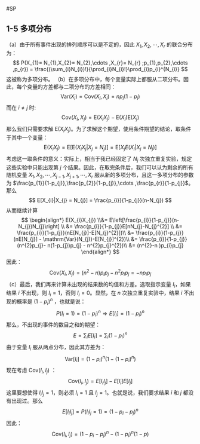 #SP 

## 1-5 多项分布
（a）由于所有事件出现的排列顺序可以是不定的，因此 $X_{1}, X_{2},\cdots ,X_{r}$ 的联合分布为：
$$
P(X_{1}= N_{1},X_{2}= N_{2},\cdots ,X_{r}= N_{r} ;p_{1},p_{2},\cdots ,p_{r}) = \frac{(\sum_{i}N_{i})!}{\prod_{i}N_{i}!}\prod_{i}p_{i}^{N_{i}}
$$
这被称为多项分布。
（b）在多项分布中，每个变量实际上都服从二项分布。因此，每个变量的方差都与二项分布的方差相同：
$$
\mathrm{Var}(X_{i}) = \mathrm{Cov}(X_{i},X_{i}) = np_{i}(1-p_{i})
$$
而在 $i \not = j$ 时:
$$
\mathrm{Cov}(X_{i},X_{j}) = \mathrm{E}(X_{i}X_{j}) - \mathrm{E}(X_{i})\mathrm{E}(X_{j}) 
$$
那么我们只需要求解 $\mathrm{E}(X_{i}X_{j})$。为了求解这个期望，使用条件期望的结论，取条件于其中一个变量：
$$
\mathrm{E}(X_{i}X_{j}) = \mathrm{E}[\mathrm{E}(X_{i}X_{j}|X_{j}  = N_{j})]  = \mathrm{E}[X_{j}E(X_{i}|X_{j}= N_{j})]
$$
考虑这一取条件的意义：实际上，相当于我已经固定了 $N_{j}$ 次独立重复实验，规定这些实验中只能出现第 $j$ 个结果。因此，在取完条件后，我们可以认为剩余的所有随机变量 $X_{1}, X_{2},\cdots ,X_{j-1}, X_{j+1},\cdots ,X_{r}$ 服从新的多项分布，且这一多项分布的参数为 $\frac{p_{1}}{1-p_{j}},\frac{p_{2}}{1-p_{j}},\cdots ,\frac{p_{r}}{1-p_{j}}$。那么
$$
E[X_{i}|X_{j} = N_{j}] = \frac{p_{i}}{1-p_{j}}(n-N_{j})
$$
从而继续计算
$$
\begin{align*}
E(X_{i}X_{j}) \\&=  E\left[\frac{p_{i}}{1-p_{j}}(n-N_{j})N_{j}\right] \\ &=   \frac{p_{i}}{1-p_{j}}E[nN_{j}-N_{j}^{2}] \\
&= \frac{p_{i}}{1-p_{j}}(nE[N_{j}]-E[N_{j}^{2}])\\
&= \frac{p_{i}}{1-p_{j}}(nE[N_{j}] - \mathrm{Var}(N_{j})-E[N_{j}]^{2})\\
&= \frac{p_{i}}{1-p_{j}}(n^{2}p_{j}- n(1-p_{j})p_{j} - n^{2}p_{j}^{2})\\
&= (n^{2}-n )p_{i}p_{j}
\end{align*}
$$
因此：
$$
\mathrm{Cov}(X_{i},X_{j}) = (n^{2}-n) p_{i}p_{j} - n^{2}p_{i}p_{j} = -np_{i}p_{j}
$$
（c）最后，我们再来计算未出现的结果数的均值和方差。选取指示变量 $I_{i}$，如果结果 $i$ 不出现，则 $I_{i}=1$，否则 $I_{i}=0$。显然，在 $n$ 次独立重复实验中，结果 $i$ 不出现的概率是 $(1-p_i)^n$ ，也就是说：
$$
P(I_{i}=1) = (1-p_{i})^{n} \Rightarrow E[I_{i}] = (1-p_{i})^{n}
$$
那么，不出现的事件的数目之和的期望：
$$
E = \sum_{i} E[I_{i}] = \sum_{i}(1-p_{i})^{n}
$$
由于变量 $I_{i}$ 服从两点分布，因此其方差为：
$$
\mathrm{Var}[I_{i}] = (1-p_{i})^{n}(1-(1-p_{i})^{n})
$$
现在考虑 $\mathrm{Cov}(I_{i},I_{j})$ ：
$$
\mathrm{Cov}(I_{i},I_{j}) = E[I_{i}I_{j}] - E[I_{i}]E[I_{j}] 
$$
这里要想使得 $I_{i}I_{j}=1$，则必须 $I_{i}=1$ 且 $I_{j}=1$。也就是说，我们要求结果 $i$ 和 $j$ 都没有出现过。那么
$$
E[I_{i}I_{j}] = P(I_{i}I_{j}=1) = (1-p_{i}-p_{j})^{n}
$$
因此：
$$
\mathrm{Cov}(I_{i},I_{j}) = (1-p_{i}-p_{j})^{n} - (1-p_{i})^{n}(1-p)
$$